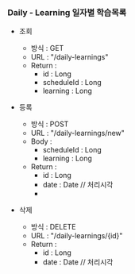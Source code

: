 ### Daily - Learning 일자별 학습목록

* 조회

    - 방식 : GET 
    - URL : "/daily-learnings"
    - Return :
        - id : Long
        - scheduleId : Long
        - learning : Long 

* 등록

    - 방식 : POST 
    - URL : "/daily-learnings/new"
    - Body : 
        - scheduleId : Long
        - learning : Long 
    - Return :
        - id : Long 
        - date : Date // 처리시각 
        - 
* 삭제

    - 방식 : DELETE 
    - URL : "/daily-learnings/{id}"
    - Return :
        - id : Long 
        - date : Date // 처리시각 
